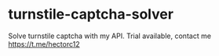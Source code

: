 # turnstile-captcha-solver
Solve turnstile captcha with my API. Trial available, contact me https://t.me/hectorc12
